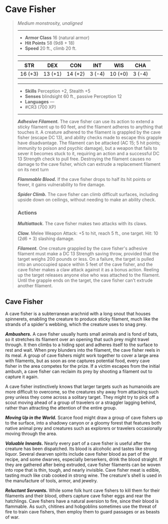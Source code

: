 # Cave Fisher
>*Medium monstrosity, unaligned*
>___
>- **Armor Class** 16 (natural armor)
>- **Hit Points** 58 (9d8 + 18)
>- **Speed** 20 ft., climb 20 ft.
>___
>|STR|DEX|CON|INT|WIS|CHA|
>|:---:|:---:|:---:|:---:|:---:|:---:|
>|16 (+3)|13 (+1)|14 (+2)|3 (-4)|10 (+0)|3 (-4)|
>___
>- **Skills** Perception +2, Stealth +5
>- **Senses** blindsight 60 ft., passive Perception 12
>- **Languages** —
>- #CR3 (700 XP)
>___
>***Adhesive Filament.*** The cave fisher can use its action to extend a sticky filament up to 60 feet, and the filament adheres to anything that touches it. A creature adhered to the filament is grappled by the cave fisher (escape DC 13), and ability checks made to escape this grapple have disadvantage. The filament can be attacked (AC 15; 5 hit points; immunity to poison and psychic damage), but a weapon that fails to sever it becomes stuck to it, requiring an action and a successful DC 13 Strength check to pull free. Destroying the filament causes no damage to the cave fisher, which can extrude a replacement filament on its next turn  
>
>***Flammable Blood.*** If the cave fisher drops to half its hit points or fewer, it gains vulnerability to fire damage.  
>
>***Spider Climb.*** The cave fisher can climb difficult surfaces, including upside down on ceilings, without needing to make an ability check.  
>
>### Actions
>***Multiattack.*** The cave fisher makes two attacks with its claws.  
>
>***Claw.*** Melee Weapon Attack: +5 to hit, reach 5 ft., one target. Hit: 10 (2d6 + 3) slashing damage.  
>
>***Filament.*** One creature grappled by the cave fisher's adhesive filament must make a DC 13 Strength saving throw, provided that the target weighs 200 pounds or less. On a failure, the target is pulled into an unoccupied space within 5 feet of the cave fisher, and the cave fisher makes a claw attack against it as a bonus action. Reeling up the target releases anyone else who was attached to the filament. Until the grapple ends on the target, the cave fisher can't extrude another filament.

## Cave Fisher

A cave fisher is a subterranean arachnid with a long snout that houses spinnerets, enabling the creature to produce sticky filament, much like the strands of a spider's webbing, which the creature uses to snag prey.

***Ambushers.***  A cave fisher usually hunts small animals and is fond of bats, so it stretches its filament over an opening that such prey might travel through. It then climbs to a hiding spot and adheres itself to the surface to rest and wait. When prey blunders into the filament, the cave fisher reels in its meal. A group of cave fishers might work together to cover a large area with filaments, but as soon as one captures potential food, every cave fisher in the area competes for the prize. If a victim escapes from the initial ambush, a cave fisher can reclaim its prey by shooting a filament out to capture it again.

A cave fisher instinctively knows that larger targets such as humanoids are more difficult to overcome, so the creatures shy away from attacking such prey unless they come across a solitary target. They might try to pick off a scout moving ahead of a group of travelers or a straggler lagging behind, rather than attracting the attention of the entire group.

***Moving Up in the World.***  Scarce food might draw a group of cave fishers up to the surface, into a shadowy canyon or a gloomy forest that features both native animal prey and creatures such as explorers or travelers occasionally moving through the area.

***Valuable Innards.***  Nearly every part of a cave fisher is useful after the creature has been dispatched. Its blood is alcoholic and tastes like strong liquor. Several dwarven spirits include cave fisher blood as part of the recipe, and some dwarves, especially berserkers, drink the blood straight. If they are gathered after being extruded, cave fisher filaments can be woven into rope that is thin, tough, and nearly invisible. Cave fisher meat is edible, tasting much like crab cooked in strong wine. The creature's shell is used in the manufacture of tools, armor, and jewelry.

***Reluctant Servants.***  While some folk hunt cave fishers to kill them for their filaments and their blood, others capture cave fisher eggs and rear the hatchlings. Cave fishers have a natural aversion to fire, since their blood is flammable. As such, chitines and hobgoblins sometimes use the threat of fire to train cave fishers, then employ them to guard passages or as beasts of war.